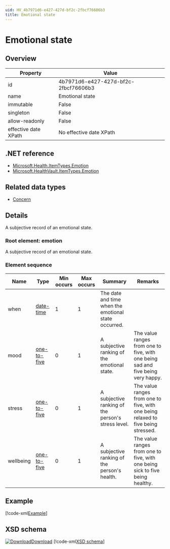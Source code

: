 ```yaml
---
uid: HV_4b7971d6-e427-427d-bf2c-2fbcf76606b3
title: Emotional state
---
```


# Emotional state

## Overview

Property|Value
---|---
id|4b7971d6-e427-427d-bf2c-2fbcf76606b3
name|Emotional state
immutable|False
singleton|False
allow-readonly|False
effective date XPath|No effective date XPath

## .NET reference
- [Microsoft.Health.ItemTypes.Emotion](https://docs.microsoft.com/dotnet/api/microsoft.health.itemtypes.emotion)
- [Microsoft.HealthVault.ItemTypes.Emotion](https://docs.microsoft.com/dotnet/api/microsoft.healthvault.itemtypes.emotion)

## Related data types

- [Concern](xref:HV_AEA2E8F2-11DD-4A7D-AB43-1D58764EBC19)

## Details
A subjective record of an emotional state.

<a name='emotion'></a>

### Root element: emotion

A subjective record of an emotional state.

### Element sequence

Name|Type|Min occurs|Max occurs|Summary|Remarks
---|---|---|---|---|---
when|[date-time](xref:HV_File_dates#date-time)|1|1|The date and time when the emotional state occurred.|
mood|[one-to-five](xref:HV_3e730686-781f-4616-aa0d-817bba8eb141#one-to-five)|0|1|A subjective ranking of the emotional state.|The value ranges from one to five, with one being sad and five being very happy.
stress|[one-to-five](xref:HV_3e730686-781f-4616-aa0d-817bba8eb141#one-to-five)|0|1|A subjective ranking of the person's stress level.|The value ranges from one to five, with one being relaxed to five being stressed.
wellbeing|[one-to-five](xref:HV_3e730686-781f-4616-aa0d-817bba8eb141#one-to-five)|0|1|A subjective ranking of the person's health.|The value ranges from one to five, with one being sick to five being healthy.

## Example
[!code-xml[Example](../sample-xml/4b7971d6-e427-427d-bf2c-2fbcf76606b3.xml)]

## XSD schema
[![Download](/healthvault/images/download.png)Download](../xsd/emotion.xsd)
[!code-xml[XSD schema](../xsd/emotion.xsd)]
